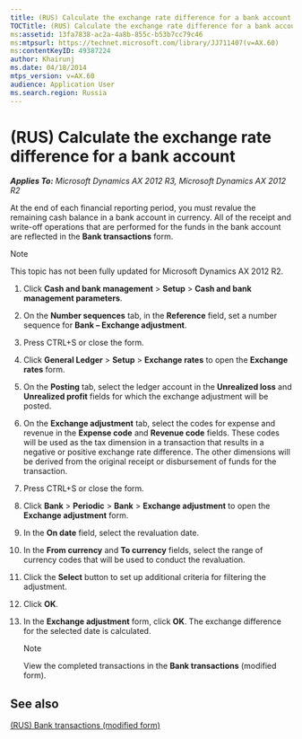 ```yaml
---
title: (RUS) Calculate the exchange rate difference for a bank account
TOCTitle: (RUS) Calculate the exchange rate difference for a bank account
ms:assetid: 13fa7838-ac2a-4a8b-855c-b53b7cc79c46
ms:mtpsurl: https://technet.microsoft.com/library/JJ711407(v=AX.60)
ms:contentKeyID: 49387224
author: Khairunj
ms.date: 04/18/2014
mtps_version: v=AX.60
audience: Application User
ms.search.region: Russia
---
```


# (RUS) Calculate the exchange rate difference for a bank account 


_**Applies To:** Microsoft Dynamics AX 2012 R3, Microsoft Dynamics AX 2012 R2_

At the end of each financial reporting period, you must revalue the remaining cash balance in a bank account in currency. All of the receipt and write-off operations that are performed for the funds in the bank account are reflected in the **Bank transactions** form.


> [!NOTE]
> <P>This topic has not been fully updated for Microsoft Dynamics AX 2012 R2.</P>



1.  Click **Cash and bank management** \> **Setup** \> **Cash and bank management parameters**.

2.  On the **Number sequences** tab, in the **Reference** field, set a number sequence for **Bank – Exchange adjustment**.

3.  Press CTRL+S or close the form.

4.  Click **General Ledger** \> **Setup** \> **Exchange rates** to open the **Exchange rates** form.

5.  On the **Posting** tab, select the ledger account in the **Unrealized loss** and **Unrealized profit** fields for which the exchange adjustment will be posted.

6.  On the **Exchange adjustment** tab, select the codes for expense and revenue in the **Expense code** and **Revenue code** fields. These codes will be used as the tax dimension in a transaction that results in a negative or positive exchange rate difference. The other dimensions will be derived from the original receipt or disbursement of funds for the transaction.

7.  Press CTRL+S or close the form.

8.  Click **Bank** \> **Periodic** \> **Bank** \> **Exchange adjustment** to open the **Exchange adjustment** form.

9.  In the **On date** field, select the revaluation date.

10. In the **From currency** and **To currency** fields, select the range of currency codes that will be used to conduct the revaluation.

11. Click the **Select** button to set up additional criteria for filtering the adjustment.

12. Click **OK**.

13. In the **Exchange adjustment** form, click **OK**. The exchange difference for the selected date is calculated.
    

    > [!NOTE]
    > <P>View the completed transactions in the <STRONG>Bank transactions</STRONG> (modified form).</P>



## See also

[(RUS) Bank transactions (modified form)](https://technet.microsoft.com/library/jj678344\(v=ax.60\))

  



